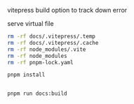 vitepress build option to track down error

serve virtual file


```sh
rm -rf docs/.vitepress/.temp
rm -rf docs/.vitepress/.cache
rm -rf node_modules/.vite
rm -rf node_modules
rm -rf pnpm-lock.yaml

pnpm install


pnpm run docs:build
```